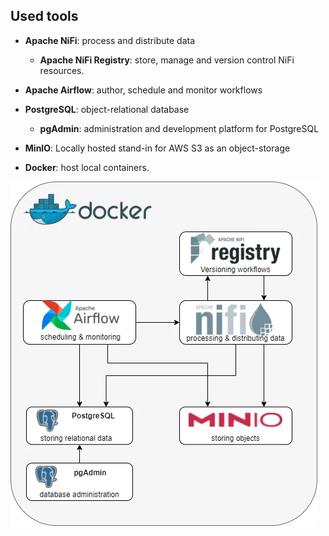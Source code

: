 ## Used tools
* **Apache NiFi**: process and distribute data
    * **Apache NiFi Registry**: store, manage and version control NiFi resources.

* **Apache Airflow**: author, schedule and monitor workflows

* **PostgreSQL**: object-relational database
    * **pgAdmin**: administration and development platform for PostgreSQL

* **MinIO**: Locally hosted stand-in for AWS S3 as an object-storage

* **Docker**: host local containers.

![Diagram for samle data lake](/res/data-lake-diagram.png)
